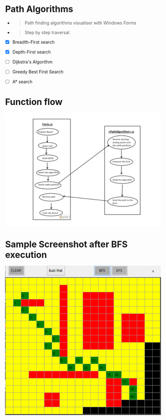 # Path Algorithms
- > Path finding algorithms visualiser with Windows Forms
- > Step by step traversal.

- [x] Breadth-First search
- [x] Depth-First search
- [ ] Dijkstra's Algorithm
- [ ] Greedy Best First Search
- [ ] A* search


#                              Function flow



![alt text](https://github.com/l4z0-space/PathAlgorithms/blob/master/img/PathPlan.PNG)


#                              Sample Screenshot after BFS execution

![bfs](https://github.com/l4z0-space/PathAlgorithms/blob/master/img/progSC.PNG)
